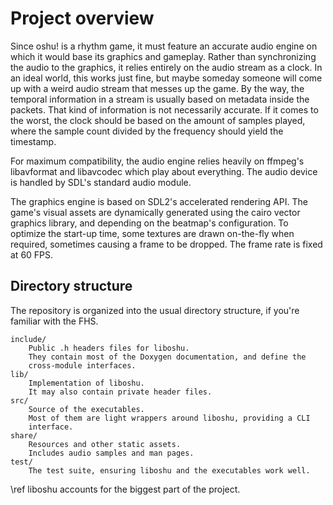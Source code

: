 Project overview
================

Since oshu! is a rhythm game, it must feature an accurate audio engine on which
it would base its graphics and gameplay. Rather than synchronizing the audio to
the graphics, it relies entirely on the audio stream as a clock. In an ideal
world, this works just fine, but maybe someday someone will come up with a
weird audio stream that messes up the game. By the way, the temporal
information in a stream is usually based on metadata inside the packets. That
kind of information is not necessarily accurate. If it comes to the worst, the
clock should be based on the amount of samples played, where the sample count
divided by the frequency should yield the timestamp.

For maximum compatibility, the audio engine relies heavily on ffmpeg's
libavformat and libavcodec which play about everything. The audio device is
handled by SDL's standard audio module.

The graphics engine is based on SDL2's accelerated rendering API. The game's
visual assets are dynamically generated using the cairo vector graphics
library, and depending on the beatmap's configuration. To optimize the start-up
time, some textures are drawn on-the-fly when required, sometimes causing a
frame to be dropped. The frame rate is fixed at 60 FPS.


Directory structure
-------------------

The repository is organized into the usual directory structure, if you're
familiar with the FHS.

```
include/
	Public .h headers files for liboshu.
	They contain most of the Doxygen documentation, and define the
	cross-module interfaces.
lib/
	Implementation of liboshu.
	It may also contain private header files.
src/
	Source of the executables.
	Most of them are light wrappers around liboshu, providing a CLI
	interface.
share/
	Resources and other static assets.
	Includes audio samples and man pages.
test/
	The test suite, ensuring liboshu and the executables work well.
```

\ref liboshu accounts for the biggest part of the project.
